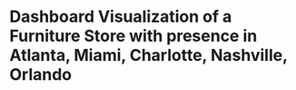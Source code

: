 # Dashboard Visualization of a Furniture Store with presence in Atlanta, Miami, Charlotte, Nashville, Orlando
